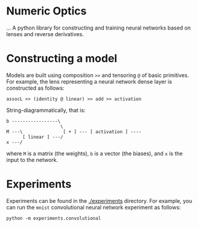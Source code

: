 # Numeric Optics

... A python library for constructing and training neural networks based on
lenses and reverse derivatives.

# Constructing a model

Models are built using composition `>>` and tensoring `@` of basic primitives.
For example, the lens representing a neural network dense layer is constructed as follows:

    assocL >> (identity @ linear) >> add >> activation

String-diagrammatically, that is:

    b -----------------\
                        \
    M ---\               [ + ] --- [ activation ] ----
          [ linear ] ---/
    x ---/

where `M` is a matrix (the weights), `b` is a vector (the biases), and `x` is
the input to the network.

# Experiments

Experiments can be found in the [./experiments](./experiments) directory.
For example, you can run the `mnist` convolutional neural network experiment as follows:

    python -m experiments.convolutional
